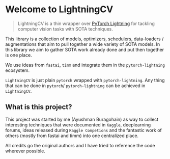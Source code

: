# Welcome to LightningCV
> LightningCV is a thin wrapper over <a href='https://github.com/PyTorchLightning/pytorch-lightning'>PyTorch Lightning</a> for tackling computer vision tasks with SOTA techniques.


This library is a collection of models, optimizers, schedulers, data-loaders / augmentations that aim to pull together a wide variety of SOTA models. In this library we aim to gather SOTA work already done and put then together is one place.

We use ideas from `fastai`, `timm` and integrate them in the `pytorch-lightning` ecosystem.

`LightningCV` is just plain `pytorch` wrapped with `pytorch-lightning`. Any thing that can be done in `pytorch`/ `pytorch-lightning` can be achieved in `LightningCV`.

## What is this project?

This project was started by me (Ayushman Buragohain) as way to collect interesting techniques that were documented in `Kaggle`, deeplearning forums, ideas released during `Kaggle Competions` and the fantastic work of others (mostly from fastai and timm) into one centralized place.

All credits go the original authors and I have tried to reference the code wherever possible. 
